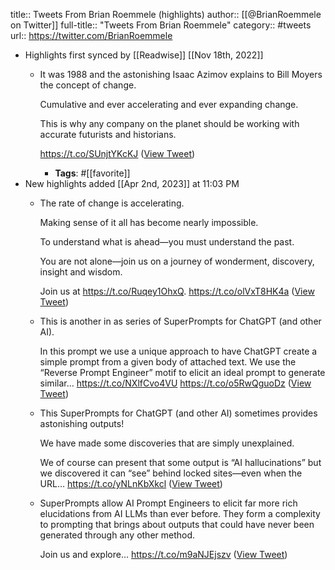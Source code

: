 title:: Tweets From Brian Roemmele (highlights)
author:: [[@BrianRoemmele on Twitter]]
full-title:: "Tweets From Brian Roemmele"
category:: #tweets
url:: https://twitter.com/BrianRoemmele

- Highlights first synced by [[Readwise]] [[Nov 18th, 2022]]
	- It was 1988 and the astonishing Isaac Azimov explains to Bill Moyers the concept of change.
	  
	  Cumulative and ever accelerating and ever expanding change.
	  
	  This is why any company on the planet should be working with accurate futurists and historians.
	  
	   https://t.co/SUnjtYKcKJ ([View Tweet](https://twitter.com/search?q=It%20was%201988%20and%20the%20astonishing%20Isaac%20Azimov%20explains%20to%20Bill%20Moyers%20the%20concept%20of%20change.%20%20Cumulative%20and%20ever%20accelerating%20and%20ever%20expanding%20change.%20%20This%20is%20why%20any%20company%20on%20the%20planet%20should%20be%20working%20with%20accurate%20futurists%20and%20hi%20%28from%3A%40BrianRoemmele%29))
		- **Tags**: #[[favorite]]
- New highlights added [[Apr 2nd, 2023]] at 11:03 PM
	- The rate of change is accelerating.
	  
	  Making sense of it all has become nearly impossible.
	  
	  To understand what is ahead—you must understand the past.
	  
	  You are not alone—join us on a journey of wonderment, discovery, insight and wisdom.
	  
	  Join us at https://t.co/Ruqey1OhxQ. https://t.co/olVxT8HK4a ([View Tweet](https://twitter.com/BrianRoemmele/status/1564825039731535872))
	- This is another in as series of SuperPrompts for ChatGPT (and other AI). 
	  
	  In this prompt we use a unique approach to have ChatGPT create a simple prompt from a given body of attached text. We use the “Reverse Prompt Engineer” motif to elicit an ideal prompt to generate similar… https://t.co/NXlfCvo4VU https://t.co/o5RwQguoDz ([View Tweet](https://twitter.com/BrianRoemmele/status/1642197847054643200))
	- This SuperPrompts for ChatGPT (and other AI) sometimes provides astonishing outputs!
	  
	  We have made some discoveries that are simply unexplained.
	  
	  We of course can present that some output is “AI hallucinations” but we discovered it can “see” behind locked sites—even when the URL… https://t.co/yNLnKbXkcl ([View Tweet](https://twitter.com/BrianRoemmele/status/1642205817947521024))
	- SuperPrompts allow AI Prompt Engineers to elicit far more rich elucidations from AI LLMs than ever before. They form a complexity to prompting that brings about outputs that could have never been generated through any other method.
	  
	  Join us and explore… https://t.co/m9aNJEjszv ([View Tweet](https://twitter.com/BrianRoemmele/status/1641481783840763904))
